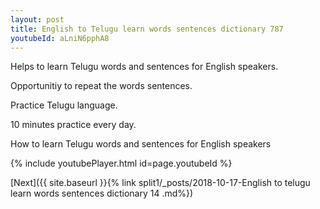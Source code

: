 ```yaml
---
layout: post
title: English to Telugu learn words sentences dictionary 787 
youtubeId: aLniN6pphA8
---
```

 
 
Helps to learn Telugu words and sentences for English speakers.

Opportunitiy to repeat the words sentences. 

Practice Telugu language. 
 
10 minutes practice every day. 
 
How to learn Telugu words and sentences for English speakers 
 
{% include youtubePlayer.html id=page.youtubeId %}
 
 
[Next]({{ site.baseurl }}{% link  split1/_posts/2018-10-17-English to telugu learn words sentences dictionary 14 .md%})
 
